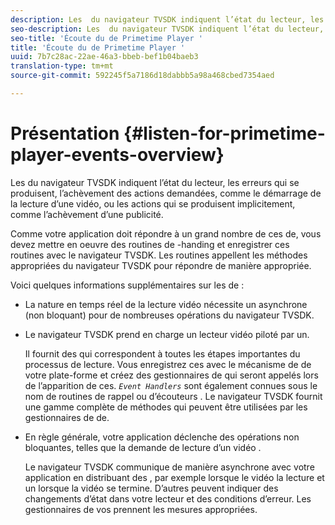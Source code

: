 ```yaml
---
description: Les  du navigateur TVSDK indiquent l’état du lecteur, les erreurs qui se produisent, l’achèvement des actions demandées, comme le démarrage de la lecture d’une vidéo, ou les actions qui se produisent implicitement, comme l’achèvement d’une publicité.
seo-description: Les  du navigateur TVSDK indiquent l’état du lecteur, les erreurs qui se produisent, l’achèvement des actions demandées, comme le démarrage de la lecture d’une vidéo, ou les actions qui se produisent implicitement, comme l’achèvement d’une publicité.
seo-title: 'Écoute du de Primetime Player '
title: 'Écoute du de Primetime Player '
uuid: 7b7c28ac-22ae-46a3-bbeb-bef1b04baeb3
translation-type: tm+mt
source-git-commit: 592245f5a7186d18dabbb5a98a468cbed7354aed

---
```



# Présentation {#listen-for-primetime-player-events-overview}

Les  du navigateur TVSDK indiquent l’état du lecteur, les erreurs qui se produisent, l’achèvement des actions demandées, comme le démarrage de la lecture d’une vidéo, ou les actions qui se produisent implicitement, comme l’achèvement d’une publicité.

Comme votre application doit répondre à un grand nombre de ces  de, vous devez mettre en oeuvre des routines de -handing et enregistrer ces routines avec le navigateur TVSDK. Les routines appellent les méthodes appropriées du navigateur TVSDK pour répondre de manière appropriée.

Voici quelques informations supplémentaires sur les  de :

* La nature en temps réel de la lecture vidéo nécessite un asynchrone (non bloquant)  pour de nombreuses opérations du navigateur TVSDK.
* Le navigateur TVSDK prend en charge un lecteur vidéo  piloté par un.

   Il fournit des  qui correspondent à toutes les étapes importantes du processus de lecture. Vous enregistrez ces  avec le mécanisme de de votre plate-forme et créez des gestionnaires de qui seront appelés lors de l’apparition de ces. *`Event Handlers`* sont également connues sous le nom de routines de rappel ou d’écouteurs . Le navigateur TVSDK fournit une gamme complète de méthodes qui peuvent être utilisées par les gestionnaires de  de.
* En règle générale, votre application déclenche des opérations non bloquantes, telles que la demande de lecture d’un vidéo .

   Le navigateur TVSDK communique de manière asynchrone avec votre application en distribuant des , par exemple lorsque le vidéo  la lecture et un  lorsque la vidéo se termine. D’autres  peuvent indiquer des changements d’état dans votre lecteur et des conditions d’erreur. Les gestionnaires de vos  prennent les mesures appropriées.

